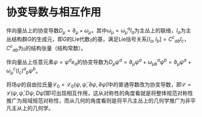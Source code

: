 # 协变导数与相互作用

伴向量丛上的协变导数$D_{\mu}=\partial_{\mu}+\omega_{\mu}$，其中$\omega_{\mu}=\omega_{\mu}^{a}I_{a}$为主丛上的联络，$I_{a}$为主丛结构群$G$的生成元，即$G$的Lie代数$\mathfrak{g}$的基，满足Lie括号关系$\left[I_{a},I_{b}\right]={C^{c}}_{ab}I_{c}$，${C^{c}}_{ab}$为$\mathfrak{g}$的结构张量（结构常数）。

伴向量丛上任意元素$\psi=\psi^{a}e_{a}$的协变导数为$D_{\mu}\psi^{a}=\partial_{\mu}\psi^{a}+\omega_{\mu b}^{a}\psi^{b}=\partial_{\mu}\psi^{a}+\omega_{\mu}^{c}{\left(I_{c}\right)^{a}}_{b}\psi^{b}$。

将场$\psi$的自由拉氏量$\mathcal{L}_{0}=\mathcal{L}_{0}\left(\psi,\bar{\psi},\partial\psi,\partial\bar{\psi}\right)$中的普通导数改为协变导数，即$\mathcal{L}=\mathcal{L}\left(\psi,\bar{\psi},D\psi,D\bar{\psi}\right)$即可出现相互作用，这从对称性的角度看就是将整体规范对称性推广为局域规范对称性，而从几何的角度看则是将平凡主丛上的几何学推广为非平凡主从上的几何学。